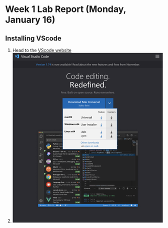 # Week 1 Lab Report (Monday, January 16)

## Installing VScode

1. Head to the [VScode website](https://code.visualstudio.com/)
2. ![alt text](Download_VSCode.png "Title")
